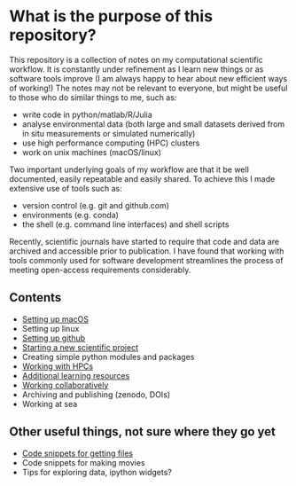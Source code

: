 # What is the purpose of this repository?

This repository is a collection of notes on my computational scientific workflow. It is constantly under refinement as I learn new things or as software tools improve (I am always happy to hear about new efficient ways of working!) The notes may not be relevant to everyone, but might be useful to those who do similar things to me, such as:

* write code in python/matlab/R/Julia
* analyse environmental data (both large and small datasets derived from in situ measurements or simulated numerically)
* use high performance computing (HPC) clusters
* work on unix machines (macOS/linux)

Two important underlying goals of my workflow are that it be well documented, easily repeatable and easily shared. To achieve this I made extensive use of tools such as:

* version control (e.g. git and github.com)
* environments (e.g. conda)
* the shell (e.g. command line interfaces) and shell scripts

Recently, scientific journals have started to require that code and data are archived and accessible prior to publication. I have found that working with tools commonly used for software development streamlines the process of meeting open-access requirements considerably.

## Contents

* [Setting up macOS](macOS_setup.md)
* Setting up linux
* [Setting up github](github_setup.md)
* [Starting a new scientific project](scientific_projects.md)
* Creating simple python modules and packages
* [Working with HPCs](HPC_clusters.md)
* [Additional learning resources](learning_resources.md)
* [Working collaboratively](collaboration.md)
* Archiving and publishing (zenodo, DOIs)
* Working at sea


## Other useful things, not sure where they go yet

* [Code snippets for getting files](get_snippets.md)
* Code snippets for making movies
* Tips for exploring data, ipython widgets?
